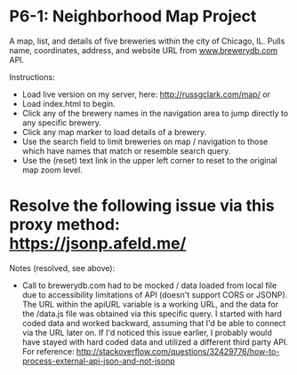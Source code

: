# P6-1: Neighborhood Map Project
A map, list, and details of five breweries within the city of Chicago, IL.
Pulls name, coordinates, address, and website URL from www.brewerydb.com API.

Instructions:
 - Load live version on my server, here: http://russgclark.com/map/
 or
 - Load index.html to begin.
 - Click any of the brewery names in the navigation area to jump directly to any specific brewery.
 - Click any map marker to load details of a brewery.
 - Use the search field to limit breweries on map / navigation to those which have names that match or resemble search query.
 - Use the (reset) text link in the upper left corner to reset to the original map zoom level.
 
# Resolve the following issue via this proxy method: https://jsonp.afeld.me/

Notes (resolved, see above):

 - Call to brewerydb.com had to be mocked / data loaded from local file due to
   accessibility limitations of API (doesn't support CORS or JSONP).  The URL within the apiURL variable is a working URL,
   and the data for the /data.js file was obtained via this specific query.  I started with hard coded data and worked
   backward, assuming that I'd be able to connect via the URL later on.  If I'd noticed this issue earlier, I probably
   would have stayed with hard coded data and utilized a different third party API.  For reference:
   http://stackoverflow.com/questions/32429776/how-to-process-external-api-json-and-not-jsonp
